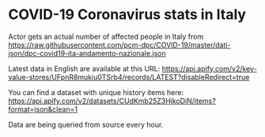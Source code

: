 # COVID-19 Coronavirus stats in Italy

Actor gets an actual number of affected people in Italy from https://raw.githubusercontent.com/pcm-dpc/COVID-19/master/dati-json/dpc-covid19-ita-andamento-nazionale.json

Latest data in English are available at this URL: https://api.apify.com/v2/key-value-stores/UFpnR8mukiu0TSrb4/records/LATEST?disableRedirect=true

You can find a dataset with unique history items here: https://api.apify.com/v2/datasets/CUdKmb25Z3HjkoDiN/items?format=json&clean=1

Data are being queried from source every hour.
